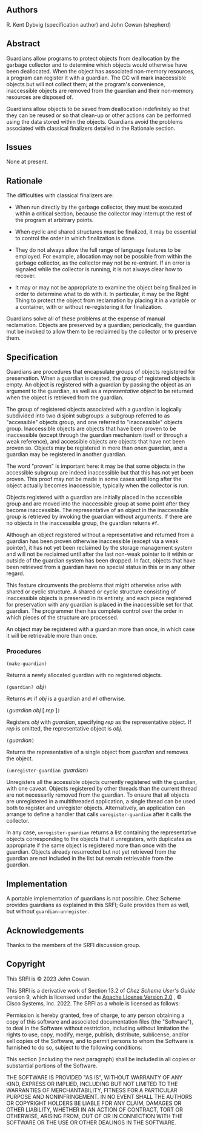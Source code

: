 ## Authors

R. Kent Dybvig (specification author) and John Cowan (shepherd)

## Abstract

Guardians allow programs to protect objects from deallocation by the
garbage collector and to determine which objects would otherwise have
been deallocated.  When the object has associated non-memory resources,
a program can register it with a guardian.  The GC will mark inaccessible
objects but will not collect them; at the program's convenience,
inaccessible objects are removed from the guardian and their non-memory
resources are disposed of.

Guardians allow objects to be saved from deallocation
indefinitely so that they can be reused or so that clean-up or other
actions can be performed using the data stored within the objects.
Guardians avoid the problems associated with classical finalizers
detailed in the Rationale section.

## Issues

None at present.

## Rationale

The difficulties with classical finalizers are:
</p>

 * When run directly by the garbage collector, they must
   be executed within a critical section, because the collector may
   interrupt the rest of the program at arbitrary points.

 * When cyclic and shared structures must be finalized, it may be essential
   to control the order in which finalization is done.

 * They do not always allow the full range of language features
   to be employed.  For example, allocation may not be possible from within
   the garbage collector, as the collector may not be re-entrant.  If an
   error is signaled while the collector is running, it is not always clear
   how to recover.

 * It may or may not be appropriate to examine the object being finalized
   in order to determine what to do with it.  In particular, it may be
   the Right Thing to protect the object from reclamation by placing it in
   a variable or a container, with or without re-registering it for
   finalization.

Guardians solve all of these problems at the expense of manual reclamation.
Objects are preserved by a guardian; periodically, the
guardian mut be invoked to allow them to be reclaimed by the collector
or to preserve them.

## Specification

Guardians are procedures that encapsulate groups of objects registered
for preservation. When a guardian is created, the group of registered
objects is empty. An object is registered with a guardian by passing
the object as an argument to the guardian, as well as a <i>representative
object</i> to be returned when the object is retrieved from the guardian.

The group of registered objects associated with a guardian is
logically subdivided into two disjoint subgroups: a subgroup referred
to as "accessible" objects group, and one referred to "inaccessible"
objects group. Inaccessible objects are objects that have been proven to be
inaccessible (except through the guardian mechanism itself or through a
weak reference), and accessible objects are objects that have not been
proven so.  Objects may be registered in more than onen guardian, and a guardian
may be registered in another guardian.

The word "proven" is important here: it may be that some
objects in the accessible subgroup are indeed inaccessible but that this
has not yet been proven. This proof may not be made in some cases until
long after the object actually becomes inaccessible, typically when
the collector is run.

Objects registered with a guardian are initially placed in the accessible
group and are moved into the inaccessible group at some point after they
become inaccessible. The representative of an object in the inaccessible
group is retrieved by invoking the guardian without arguments.
If there are no objects in the inaccessible group, the guardian returns `#f`.

Although an object registered without a representative and returned from a guardian
has been proven otherwise inaccessible (except via a weak pointer), 
it has not yet been reclaimed by the storage management system
and will not be reclaimed until after the last non-weak pointer to it
within or outside of the guardian system has been dropped.
In fact, objects that have been retrieved from a guardian have no special status
in this or in any other regard.

This feature circumvents the problems that might otherwise arise with shared or cyclic structure.
A shared or cyclic structure consisting of inaccessible objects is preserved in its entirety,
and each piece registered for preservation with any guardian is placed in the inaccessible set
for that guardian. The programmer then has complete control over the order in which pieces
of the structure are processed.

An object may be registered with a guardian more than once,
in which case it will be retrievable more than once.

### Procedures

`(make-guardian)`

Returns a newly allocated guardian with no registered objects.

`(guardian? `*obj*`)`

Returns `#t` if *obj* is a guardian and `#f` otherwise.

`(`*guardian obj* [ *rep* ]`)`

Registers *obj* with *guardian*, specifying *rep* as the representative object.
If *rep* is omitted, the representative object is *obj*.

`(`*guardian*`)`

Returns the representative of a single object from *guardian*
and removes the object.

`(unregister-guardian `*guardian*`)`

Unregisters all the accessible objects currently registered with the guardian,
with one caveat.  Objects registered by other threads than the current
thread are not necessarily removed from the guardian.  To ensure that all
objects are unregistered in a multithreaded application, a single thread
can be used both to register and unregister objects. Alternatively, an
application can arrange to define a handler that calls
`unregister-guardian` after it calls the collector.

In any case, `unregister-guardian` returns a list containing
the representative objects corresponding to the objects
that it unregisters,
with duplicates as appropriate if the same object is registered more
than once with the guardian. Objects already resurrected but not yet
retrieved from the guardian are not included in the list but remain
retrievable from the guardian.

<h2 id="implementation">Implementation</h2>

A portable implementation of guardians is not possible.  Chez Scheme
provides guardians as explained in this SRFI; Guile provides them as well,
but without `guardian-unregister`.

## Acknowledgements

Thanks to the members of the SRFI discussion group.</p>

## Copyright

This SRFI is © 2023 John Cowan.</p>

This SRFI is a derivative work of Section 13.2 of
<i>Chez Scheme User's Guide</i> version 9, which is licensed under the
[Apache License Version 2.0](https://www.apache.org/licenses/LICENSE-2.0)
, © Cisco Systems, Inc. 2022.
The SRFI as a whole is licensed as follows:

 Permission is hereby granted, free of charge, to any person
 obtaining a copy of this software and associated documentation files
 (the "Software"), to deal in the Software without restriction,
 including without limitation the rights to use, copy, modify, merge,
 publish, distribute, sublicense, and/or sell copies of the Software,
 and to permit persons to whom the Software is furnished to do so,
 subject to the following conditions:

 This section (including the next paragraph) shall be included in all
 copies or substantial portions of the Software.

 THE SOFTWARE IS PROVIDED "AS IS", WITHOUT WARRANTY OF ANY KIND,
 EXPRESS OR IMPLIED, INCLUDING BUT NOT LIMITED TO THE WARRANTIES OF
 MERCHANTABILITY, FITNESS FOR A PARTICULAR PURPOSE AND
 NONINFRINGEMENT.  IN NO EVENT SHALL THE AUTHORS OR COPYRIGHT HOLDERS
 BE LIABLE FOR ANY CLAIM, DAMAGES OR OTHER LIABILITY, WHETHER IN AN
 ACTION OF CONTRACT, TORT OR OTHERWISE, ARISING FROM, OUT OF OR IN
 CONNECTION WITH THE SOFTWARE OR THE USE OR OTHER DEALINGS IN THE
 SOFTWARE.
